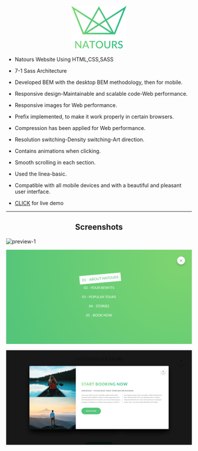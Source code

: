 <div align="Center">

![logo](/assets/img/logo-green-1x.png)

</div>

- Natours Website Using HTML,CSS,SASS
- 7-1 Sass Architecture
- Developed BEM with the desktop BEM methodology, then for mobile.
- Responsive design-Maintainable and scalable code-Web performance.
- Responsive images for Web performance.
- Prefix implemented, to make it work properly in certain browsers.
- Compression has been applied for Web performance.
- Resolution switching-Density switching-Art direction.
- Contains animations when clicking.
- Smooth scrolling in each section.
- Used the linea-basic.
- Compatible with all mobile devices and with a beautiful and pleasant user interface.

- [CLICK](https://natours-nadirozsoy.vercel.app/) for live demo

------------

<div align="Center">

## Screenshots


</div>

![preview-1](screenshots/Preview-1.png)

![preview-2](screenshots/Preview-2.png)

![preview-3](screenshots/Preview-3.png)
